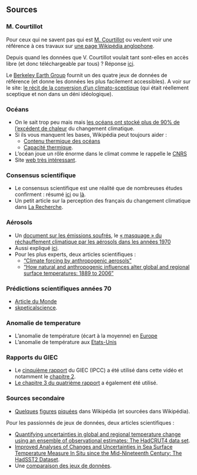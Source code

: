 ## Sources

### M. Courtillot

Pour ceux qui ne savent pas qui est [M. Courtillot](https://fr.wikipedia.org/wiki/Vincent_Courtillot) ou veulent voir une référence à ces travaux sur [une page Wikipédia anglophone](https://en.wikipedia.org/wiki/Extinction_event).

Depuis quand les données que V. Courtillot voulait tant sont-elles en accès libre (et donc téléchargeable par tous) ? Réponse [ici](https://www.newscientist.com/article/dn20739-ok-climate-sceptics-heres-the-raw-data-you-wanted/).

Le [Berkeley Earth Group](http://berkeleyearth.org/) fournit un des quatre jeux de données de référence (et donne les données les plus facilement accessibles). A voir sur le site: [le récit de la conversion d’un climato-sceptique](http://blogs.berkeley.edu/2012/07/30/the-conversion-of-a-climate-change-skeptic/) (qui était réellement sceptique et non dans un déni idéologique).

### Océans

- On le sait trop peu mais mais [les océans ont stocké plus de 90% de l’excédent de chaleur](https://www.skepticalscience.com/Ocean-Heat-Content-And-The-Importance-Of-The-Deep-Ocean.html) du changement climatique. 
- Si ils vous manquent les bases, Wikipédia peut toujours aider : 
  - [Contenu thermique des océans](https://en.wikipedia.org/wiki/Ocean_heat_content) 
  - [Capacité thermique](https://fr.wikipedia.org/wiki/Capacit%C3%A9_thermique_volumique). 
- L’océan joue un rôle énorme dans le climat comme le rappelle le [CNRS](http://www.insu.cnrs.fr/environnement/la-machine-climatique-l-ocean)
- Site [web très intéressant](https://ocean-climate.org/?p=4104).

### Consensus scientifique

- Le consensus scientifique est une réalité que de nombreuses études confirment : résumé [ici](https://www.skepticalscience.com/global-warming-scientific-consensus-advanced.htm) ou [là](https://www.desmogblog.com/2012/11/15/why-climate-deniers-have-no-credibility-science-one-pie-chart).
- Un petit article sur la perception des français du changement climatique dans [La Recherche](https://www.larecherche.fr/climat-sondage/les-fran%C3%A7ais-ont-une-vision-d%C3%A9form%C3%A9e-du-r%C3%A9chauffement-climatique).

### Aérosols

- Un [document sur les émissions soufrés](https://www.pnnl.gov/main/publications/external/technical_reports/PNNL-14537.pdf), le [« masquage » du réchauffement climatique par les aérosols dans les années 1970](https://www.skepticalscience.com/aerosols-global-warming.htm)
- Aussi expliqué [ici](https://www.skepticalscience.com/print.php?r=267).
- Pour les plus experts, deux articles scientifiques : 
  - [“Climate forcing by anthropogenic aerosols”](http://science.sciencemag.org/content/255/5043/423) 
  - [“How natural and anthropogenic influences alter global and regional surface temperatures: 1889 to 2006”](https://agupubs.onlinelibrary.wiley.com/doi/abs/10.1029/2008GL034864)

### Prédictions scientifiques années 70

- [Article du Monde](https://www.lemonde.fr/cop21/article/2015/10/22/hoax-climatique-3-dans-les-annees-1970-les-scientifiques-prevoyaient-un-refroidissement_4794858_4527432.html)
- [skpeticalscience](https://skepticalscience.com/ice-age-predictions-in-1970s-intermediate.htm).

### Anomalie de temperature

- L’anomalie de température (écart à la moyenne) en [Europe](https://www.eea.europa.eu/data-and-maps/indicators/global-and-european-temperature-8/assessment)
- L’anomalie de température aux [Etats-Unis](https://www.epa.gov/climate-indicators/climate-change-indicators-us-and-global-temperature)

### Rapports du GIEC

- Le [cinquième rapport](http://www.ipcc.ch/report/ar5/wg1/) du GIEC (IPCC) a été utilisé dans cette vidéo et notamment le [chapitre 2](http://www.ipcc.ch/pdf/assessment-report/ar5/wg1/WG1AR5_Chapter02_FINAL.pdf).
- [Le chapitre 3 du quatrième rapport](http://www.ipcc.ch/pdf/assessment-report/ar4/wg1/ar4-wg1-chapter3.pdf) a également été utilisé.

### Sources secondaire

- [Quelques](https://fr.wikipedia.org/wiki/R%C3%A9chauffement_climatique#/media/File:Global_Temperature_Anomaly.svg) [figures](https://en.wikipedia.org/wiki/Sea_surface_temperature#/media/File:Annual_Mean_Temperature_Change_for_Land_and_for_Ocean_NASA_GISTEMP_2017_October.png) [piquées](https://fr.wikipedia.org/wiki/R%C3%A9chauffement_climatique#/media/File:Forcage_radiatif.png) dans Wikipédia (et sourcées dans Wikipédia).

Pour les passionnés de jeux de données, deux articles scientifiques :

- [Quantifying uncertainties in global and regional temperature change using an ensemble of observational estimates: The HadCRUT4 data set](https://agupubs.onlinelibrary.wiley.com/doi/abs/10.1029/2011JD017187).
- [Improved Analyses of Changes and Uncertainties in Sea Surface Temperature Measure In Situ since the Mid-Nineteenth Century: The HadSST2 Dataset](https://agupubs.onlinelibrary.wiley.com/doi/abs/10.1029/2011JD017187).  
- Une [comparaison des jeux de données](https://climatedataguide.ucar.edu/climate-data/global-temperature-data-sets-overview-comparison-table).
